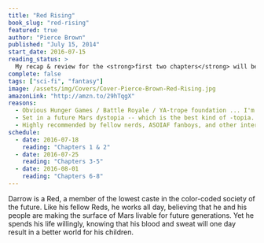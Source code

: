 ```yaml
---
title: "Red Rising"
book_slug: "red-rising"
featured: true
author: "Pierce Brown"
published: "July 15, 2014"
start_date: 2016-07-15
reading_status: >
  My recap & review for the <strong>first two chapters</strong> will be posted <strong>July 15</strong>. <br>Get caught up and join me in the comments section!
complete: false
tags: ["sci-fi", "fantasy"]
image: /assets/img/Covers/Cover-Pierce-Brown-Red-Rising.jpg
amazonLink: "http://amzn.to/29hTqgX"
reasons: 
  - Obvious Hunger Games / Battle Royale / YA-trope foundation ... I'm game
  - Set in a future Mars dystopia -- which is the best kind of -topia.
  - Highly recommended by fellow nerds, ASOIAF fanboys, and other interesting people.
schedule:
  - date: 2016-07-18
    reading: "Chapters 1 & 2"
  - date: 2016-07-25
    reading: "Chapters 3-5"
  - date: 2016-08-01
    reading: "Chapters 6-8"
---
```


Darrow is a Red, a member of the lowest caste in the color-coded society of the future. Like his fellow Reds, he works all day, believing that he and his people are making the surface of Mars livable for future generations. Yet he spends his life willingly, knowing that his blood and sweat will one day result in a better world for his children.
 
<!-- But Darrow and his kind have been betrayed. Soon he discovers that humanity reached the surface generations ago. Vast cities and lush wilds spread across the planet. Darrow—and Reds like him—are nothing more than slaves to a decadent ruling class.
 
Inspired by a longing for justice, and driven by the memory of lost love, Darrow sacrifices everything to infiltrate the legendary Institute, a proving ground for the dominant Gold caste, where the next generation of humanity’s overlords struggle for power.  He will be forced to compete for his life and the very future of civilization against the best and most brutal of Society’s ruling class. There, he will stop at nothing to bring down his enemies . . . even if it means he has to become one of them to do so. -->